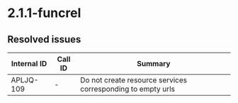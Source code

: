 # 2.1.1-funcrel

## Resolved issues

| Internal ID | Call ID | Summary |
| ----------- | ------- | ------- |
| APLJQ-109 | - | Do not create resource services corresponding to empty urls |

